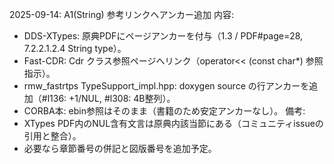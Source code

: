 2025-09-14: A1(String) 参考リンクへアンカー追加
内容:
- DDS-XTypes: 原典PDFにページアンカーを付与（1.3 / PDF#page=28, 7.2.2.1.2.4 String<Char8> type）。
- Fast-CDR: Cdr クラス参照ページへリンク（operator<< (const char*) 参照指示）。
- rmw_fastrtps TypeSupport_impl.hpp: doxygen source の行アンカーを追加（#l136: +1/NUL, #l308: 4B整列）。
- CORBA本: ebin参照はそのまま（書籍のため安定アンカーなし）。
備考:
- XTypes PDF内のNUL含有文言は原典内該当節にある（コミュニティissueの引用と整合）。
- 必要なら章節番号の併記と図版番号を追加予定。